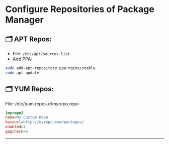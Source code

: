 # Configure Repositories of Package Manager

## 🗂 APT Repos:
- File: `/etc/apt/sources.list`
- Add PPA:
```bash
sudo add-apt-repository ppa:nginx/stable
sudo apt update
```

## 🗂 YUM Repos:
File: /etc/yum.repos.d/myrepo.repo

```ini
[myrepo]
name=My Custom Repo
baseurl=http://myrepo.com/packages/
enabled=1
gpgcheck=0
```

---